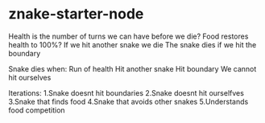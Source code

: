 # znake-starter-node

Health is the number of turns we can have before we die?
Food restores health to 100%?
If we hit another snake we die
The snake dies if we hit the boundary


Snake dies when:
Run of health
Hit another snake
Hit boundary
We cannot hit ourselves


Iterations:
1.Snake doesnt hit boundaries
2.Snake doesnt hit ourselfves
3.Snake that finds food
4.Snake that avoids other snakes
5.Understands food competition